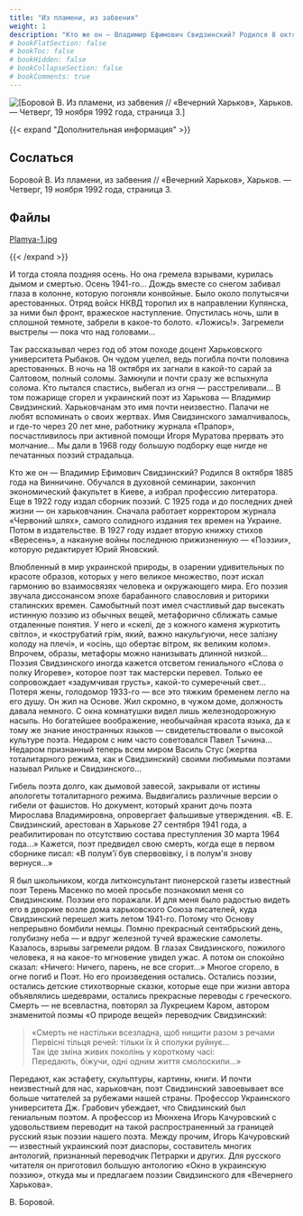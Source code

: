 ```yaml
---
title: "Из пламени, из забвения"
weight: 1
description: "Кто же он — Владимир Ефимович Свидзинский? Родился 8 октября 1885 года на Винничине. Обучался в духовной семинарии, закончил экономический факультет в Киеве, а избрал профессию литератора. Еще в 1922 году издал сборник поэзий. С 1925 года и до последних дней жизни — он харьковчанин. Сначала работает корректором журнала «Червоний шлях», самого солидного издания тех времен на Украине. Потом в издательстве. В 1927 году издает вторую книжку стихов «Вересень», а накануне войны последнюю прижизненную — «Поэзии», которую редактирует Юрий Яновский."
# bookFlatSection: false
# bookToc: false
# bookHidden: false
# bookCollapseSection: false
# bookComments: true
---
```


![[Боровой В. Из пламени, из забвения // «Вечерний Харьков», Харьков. — Четверг, 19 ноября 1992 года, страница 3.]](/static/img/butyrki/plamya.jpg)

{{< expand "Дополнительная информация" >}}
## Сослаться
Боровой В. Из пламени, из забвения // «Вечерний Харьков», Харьков. — Четверг, 19 ноября 1992 года, страница 3.

## Файлы
[Plamya-1.jpg](/static/img/butyrki/plamya-1.jpg)

{{< /expand >}}

И тогда стояла поздняя осень. Но она гремела взрывами, курилась дымом и смертью. Осень 1941-го… Дождь вместе со снегом забивал глаза в колонне, которую погоняли конвойные. Было около полутысячи арестованных. Отряд войск НКВД торопил их в направлении Купянска, за ними был фронт, вражеское наступление. Опустилась ночь, шли в сплошной темноте, забрели в какое-то болото. «Ложись!». Загремели выстрелы — пока что над головами…

Так рассказывал через год об этом походе доцент Харьковского университета Рыбаков. Он чудом уцелел, ведь погибла почти половина арестованных. В ночь на 18 октября их загнали в какой-то сарай за Салтовом, полный соломы. Замкнули и почти сразу же вспыхнула солома. Кто пытался спастись, выбегал из огня — расстреливали… В том пожарище сгорел и украинский поэт из Харькова — Владимир Свидзинский. Харьковчанам это имя почти неизвестно. Палачи не любят вспоминать о своих жертвах. Имя Свидзинского замалчивалось, и где-то через 20 лет мне, работнику журнала «Прапор», посчастливилось при активной помощи Игоря Муратова прервать это молчание… Мы дали в 1968 году большую подборку еще нигде не печатанных поэзий страдальца.

Кто же он — Владимир Ефимович Свидзинский? Родился 8 октября 1885 года на Винничине. Обучался в духовной семинарии, закончил экономический факультет в Киеве, а избрал профессию литератора. Еще в 1922 году издал сборник поэзий. С 1925 года и до последних дней жизни — он харьковчанин. Сначала работает корректором журнала «Червоний шлях», самого солидного издания тех времен на Украине. Потом в издательстве. В 1927 году издает вторую книжку стихов «Вересень», а накануне войны последнюю прижизненную — «Поэзии», которую редактирует Юрий Яновский.

Влюбленный в мир украинской природы, в озарении удивительных по красоте образов, которых у него великое множество, поэт искал гармонию во взаимосвязях человека и окружающего мира. Его поэзия звучала диссонансом эпохе барабанного славословия и риторики сталинских времен. Самобытный поэт имел счастливый дар высекать истинную поэзию из обычных вещей, метафорично сближать самые отдаленные понятия. У него и «скелі, де з кожного каменя журкотить світло», и «кострубатий грім, який, важно накульгуючи, несе залізну колоду на плечі», и «осінь, що обертає вітром, як великим колом». Впрочем, образы, метафоры можно нанизывать длинной низкой… Поэзия Свидзинского иногда кажется отсветом гениального «Слова о полку Игореве», которое поэт так мастерски перевел. Только ее сопровождает «задумчивая грусть», какой-то сумеречный свет… Потеря жены, голодомор 1933-го — все это тяжким бременем легло на его душу. Он жил на Основе. Жил скромно, в чужом доме, должность давала немного. С окна комнатушки видел лишь железнодорожную насыпь. Но богатейшее воображение, необычайная красота языка, да к тому же знание иностранных языков — свидетельствовали о высокой культуре поэта. Недаром с ним часто советовался Павел Тычина… Недаром признанный теперь всем миром Василь Стус (жертва тоталитарного режима, как и Свидзинский) своими любимыми поэтами называл Рильке и Свидзинского…

Гибель поэта долго, как дымовой завесой, закрывали от истины апологеты тоталитарного режима. Выдвигались различные версии о гибели от фашистов. Но документ, который хранит дочь поэта Мирослава Владимировна, опровергает фальшивые утверждения. «В. Е. Свидзинский, арестован в Харькове 27 сентября 1941 года, а реабилитирован по отсутствию состава преступления 30 марта 1964 года…» Кажется, поэт предвидел свою смерть, когда еще в первом сборнике писал: «В полум'ї був спервовівку, і в полум'я знову вернуся…»

Я был школьником, когда литконсультант пионерской газеты известный поэт Терень Масенко по моей просьбе познакомил меня со Свидзинским. Поэзии его поражали. И для меня было радостью видеть его в дворике возле дома харьковского Союза писателей, куда Свидзинский перешел жить летом 1941-го. Потому что Основу непрерывно бомбили немцы. Помню прекрасный сентябрьский день, голубизну неба — и вдруг железной тучей вражеские самолеты. Казалось, взрывы загремели рядом. В глазах Свидзинского, пожилого человека, я на какое-то мгновение увидел ужас. А потом он спокойно сказал: «Ничего: Ничего, парень, не все сгорит…» Многое сгорело, в огне погиб и Поэт. Но его произведения остались. Остались поэзии, остались детские стихотворные сказки, которые еще при жизни автора объявлялись шедеврами, остались прекрасные переводы с греческого. Смерть — не всевластна, повторял за Лукрецием Каром, автором знаменитой поэмы «О природе вещей» переводчик Свидзинский:

>«Смерть не настільки всезладна, щоб нищити разом з речами\
Первісні тільця речей: тільки їх й сполуки руйнує…\
Так іде зміна живих поколінь у короткому часі:\
Передають, біжучи, одні одним життя смолоскипи…»

Передают, как эстафету, скульптуры, картины, книги. И почти неизвестный для нас, харьковчан, поэт Свидзинский завоевывает все больше читателей за рубежами нашей страны. Профессор Украинского университета Дж. Грабович убеждает, что Свидзинский был гениальным поэтом. А профессор из Мюнхена Игорь Качуровский с удовольствием переводит на такой распространенный за границей русский язык поэзии нашего поэта. Между прочим, Игорь Качуровский — известный украинский поэт диаспоры, составитель многих антологий, признанный переводчик Петрарки и других. Для русского читателя он приготовил большую антологию «Окно в украинскую поэзию», откуда мы и предлагаем поэзии Свидзинского для «Вечернего Харькова».

В. Боровой.

